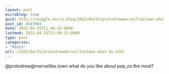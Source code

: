 ```yaml
---
layout: post
microblog: true
guid: http://snuggle.micro.blog/2022/04/25/protodrewmerveillestown-what-do.html
post_id: 4547004
date: 2022-04-25T21:48:32-0000
lastmod: 2022-04-25T21:48:32-0000
type: post
categories:
- "Posts"
url: /2022/04/25/protodrewmerveillestown-what-do.html
---
```

<p>@protodrew@merveilles.town what do you like about pop_os the most?</p>
